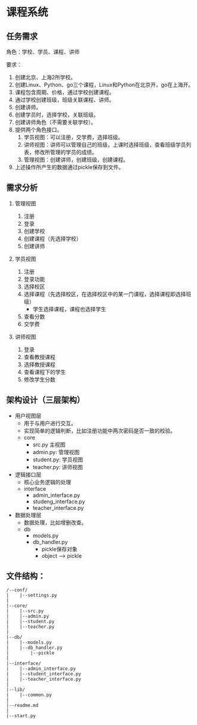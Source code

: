 # 课程系统

## 任务需求

角色：学校、学员、课程、讲师

要求：

1. 创建北京、上海2所学校。
2. 创建Linux、Python、go三个课程，Linux和Python在北京开，go在上海开。
3. 课程包含周期、价格，通过学校创建课程。
4. 通过学校创建班级，班级关联课程、讲师。
5. 创建讲师。
5. 创建学员时，选择学校，关联班级。
6. 创建讲师角色（不需要关联学校）。
7. 提供两个角色接口。
    1. 学员视图：可以注册，交学费，选择班级。
    2. 讲师视图：讲师可以管理自己的班级，上课时选择班级，查看班级学员列表，修改所管理的学员的成绩。
    3. 管理视图：创建讲师，创建班级，创建课程。
8. 上述操作所产生的数据通过pickle保存到文件。


## 需求分析

1. 管理视图

    1. 注册
    2. 登录
    3. 创建学校
    4. 创建课程（先选择学校）
    5. 创建讲师

2. 学员视图

    1. 注册
    2. 登录功能
    3. 选择校区
    4. 选择课程（先选择校区，在选择校区中的某一门课程，选择课程即选择班级）
        * 学生选择课程，课程也选择学生
    5. 查看分数
    6. 交学费

3. 讲师视图

    1. 登录
    2. 查看教授课程
    3. 选择教授课程
    4. 查看课程下的学生
    5. 修改学生分数




## 架构设计（三层架构）

* 用户视图层
    * 用于与用户进行交互。
    * 实现简单的逻辑判断，比如注册功能中两次密码是否一致的校验。
    * core
        * src.py 主视图
        * admin.py: 管理视图
        * student.py: 学员视图
        * teacher.py: 讲师视图
* 逻辑接口层
    * 核心业务逻辑的处理
    * interface
        * admin_interface.py
        * studeng_interface.py
        * teacher_interface.py
* 数据处理层
    * 数据处理，比如增删改查。
    * db
        * models.py
        * db_handler.py
            * pickle保存对象
            * object --> pickle

## 文件结构：

    /--conf/
    |    |--settings.py
    |
    |--core/
    |    |--src.py
    |    |--admin.py
    |    |--student.py
    |    |--teacher.py
    |
    |--db/
    |    |--models.py
    |    |--db_handler.py
    |        |--pickle
    |
    |--interface/
    |    |--admin_interface.py
    |    |--student_interface.py
    |    |--teacher_interface.py
    |
    |--lib/
    |    |--common.py
    |
    |--readme.md
    |
    |--start.py


